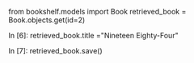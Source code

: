  from bookshelf.models import Book
 retrieved_book = Book.objects.get(id=2)

In [6]: retrieved_book.title ="Nineteen Eighty-Four"

In [7]: retrieved_book.save()

<!-- Successfully updated: {book.title} by {book.author}") -->